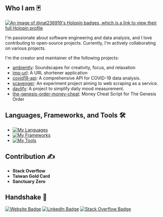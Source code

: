 ## Who I am 🃏

[![An image of @nat236919's Holopin badges, which is a link to view their full Holopin profile](https://holopin.me/nat236919)](https://holopin.io/@nat236919)

I'm passionate about software engineering and data analysis, and I love contributing to open-source projects. Currently, I'm actively collaborating on various projects.

I'm the creator and maintainer of the following projects:

- [ambiently](http://ambiently.cc/): Soundscapes for creativity, focus, and relaxation
- [imp-url](https://impurl.cc/): A URL shortener application
- [covid19-api](https://nat236919.github.io/covid19-api/): A comprehensive API for COVID-19 data analysis.
- [scavenger](https://scavenger-project.azurewebsites.net/): An experiment project aiming to web scraping as a service.
- [daylify](https://daylify.nuttaphat.com/): A project to simplify daily mood measurement.
- [the-genesis-order-money-cheat](https://github.com/nat236919/the-genesis-order-money-cheat): Money Cheat Script for The Genesis Order

## Languages, Frameworks, and Tools 🛠️

- [![My Languages](https://skillicons.dev/icons?i=python,js,ts,html,css,scss,php)](https://skillicons.dev)
- [![My Frameworks](https://skillicons.dev/icons?i=fastapi,flask,django,vue,nuxt,laravel)](https://skillicons.dev)
- [![My Tools](https://skillicons.dev/icons?i=azure,docker,mongodb,mysql,git,bitbucket,github,redis)](https://skillicons.dev)

## Contribution ✍️

- **Stack Overflow**
- **Taiwan Gold Card**
- **Sanctuary Zero**

## Handshake 🤝

[![Website Badge](https://img.shields.io/website?down_message=offline&label=nuttaphat.com&style=flat-square&up_message=online&url=https://nuttaphat.com/)](https://nuttaphat.com/)
[![LinkedIn Badge](https://img.shields.io/badge/-LinkedIn-blue?style=flat-square&logo=Linkedin&logoColor=white&link=https://www.linkedin.com/in/arunoprayoch-nuttaphat/)](https://www.linkedin.com/in/arunoprayoch-nuttaphat/)
[![Stack Overflow Badge](https://img.shields.io/badge/-StackOverflow-orange?style=flat-square&logo=stackoverflow&logoColor=white&link=https://stackoverflow.com/users/6926444/n-arunoprayoch)](https://stackoverflow.com/users/6926444/n-arunoprayoch)
